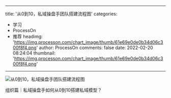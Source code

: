 
---
title: '从0到10，私域操盘手团队搭建流程图'
categories: 
 - 学习
 - ProcessOn
 - 推荐
headimg: 'https://img.processon.com/chart_image/thumb/61e69e0de0b34d06c300f8f4.png'
author: ProcessOn
comments: false
date: 2022-02-20 08:24:04
thumbnail: 'https://img.processon.com/chart_image/thumb/61e69e0de0b34d06c300f8f4.png'
---

<div>   
<img class="thumb" alt="从0到10，私域操盘手团队搭建流程图" src="https://img.processon.com/chart_image/thumb/61e69e0de0b34d06c300f8f4.png" referrerpolicy="no-referrer">
<p>组织篇｜私域操盘手如何从0到10搭建私域模型？</p>  
</div>
            